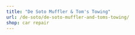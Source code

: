 ```yaml
---
title: "De Soto Muffler & Tom's Towing"
url: /de-soto/de-soto-muffler-and-toms-towing/
shop: car repair
---
```

